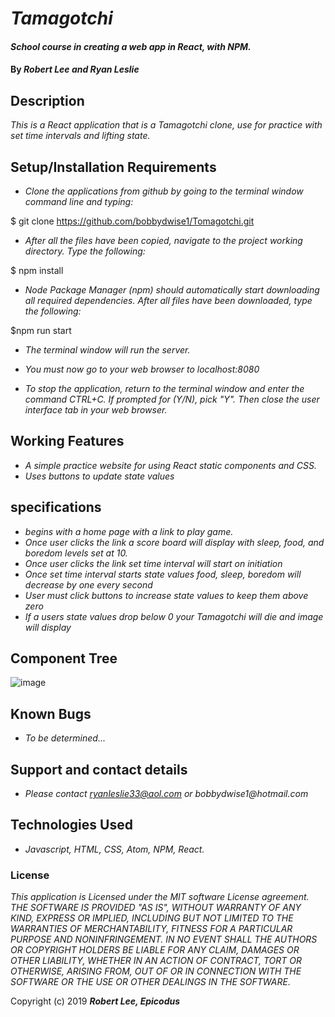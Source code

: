 # _Tamagotchi_

#### _School course in creating a web app in React, with NPM._

#### By _**Robert Lee and Ryan Leslie**_

## Description

_This is a React application that is a Tamagotchi clone, use for practice with set time intervals and lifting state._

## Setup/Installation Requirements

* _Clone the applications from github by going to the terminal window command line and typing:_

$ git clone https://github.com/bobbydwise1/Tomagotchi.git

* _After all the files have been copied, navigate to the project working directory.  Type the following:_

$ npm install

* _Node Package Manager (npm) should automatically start downloading all required dependencies.  After all files have been downloaded, type the following:_

$npm  run start

* _The terminal window will run the server._

* _You must now go to your web browser to localhost:8080_

* _To stop the application, return to the terminal window and enter the command CTRL+C.  If prompted for (Y/N), pick "Y".  Then close the user interface tab in your web browser._

## Working Features
* _A simple practice website for using React static components and CSS._
* _Uses buttons to update state values_

## specifications
* _begins with a home page with a link to play game._
* _Once user clicks the link a score board will display with sleep, food, and boredom levels set at 10._
* _Once user clicks the link set time interval will start on initiation_
* _Once set time interval starts state values food, sleep, boredom will decrease by one every second_
* _User must click buttons to increase state values to keep them above zero_
* _If a users state values drop below 0 your Tamagotchi will die and image will display_

## Component Tree
![image](https://user-images.githubusercontent.com/43099987/53194894-53ac2500-35c9-11e9-9695-d721c53ef409.png)
## Known Bugs

* _To be determined..._

## Support and contact details

* _Please contact ryanleslie33@aol.com or bobbydwise1@hotmail.com_

## Technologies Used

* _Javascript, HTML, CSS, Atom, NPM, React._

### License

*This application is Licensed under the MIT software License agreement. THE SOFTWARE IS PROVIDED "AS IS", WITHOUT WARRANTY OF ANY KIND, EXPRESS OR IMPLIED, INCLUDING BUT NOT LIMITED TO THE WARRANTIES OF MERCHANTABILITY, FITNESS FOR A PARTICULAR PURPOSE AND NONINFRINGEMENT. IN NO EVENT SHALL THE AUTHORS OR COPYRIGHT HOLDERS BE LIABLE FOR ANY CLAIM, DAMAGES OR OTHER LIABILITY, WHETHER IN AN ACTION OF CONTRACT, TORT OR OTHERWISE, ARISING FROM, OUT OF OR IN CONNECTION WITH THE SOFTWARE OR THE USE OR OTHER DEALINGS IN THE SOFTWARE.*

Copyright (c) 2019 **_Robert Lee, Epicodus_**
